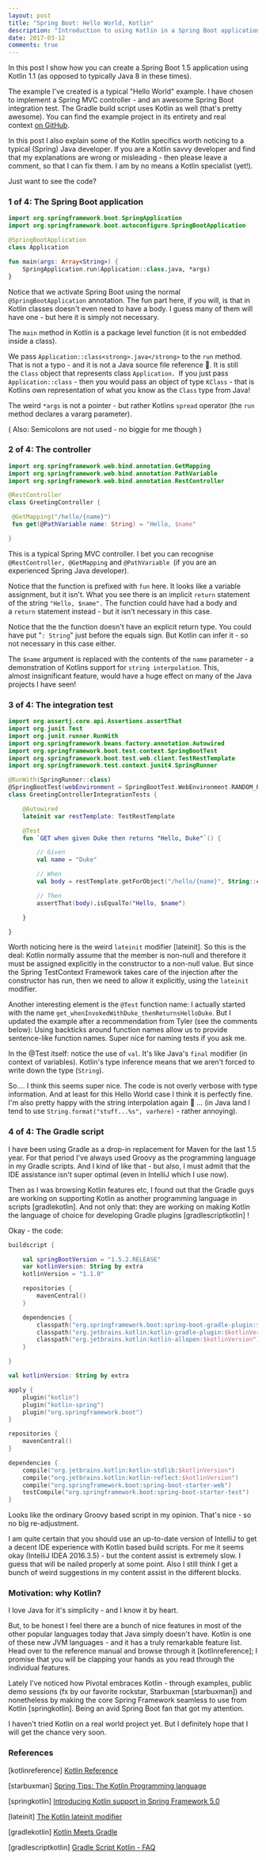 ```yaml
---
layout: post
title: "Spring Boot: Hello World, Kotlin"
description: "Introduction to using Kotlin in a Spring Boot application"
date: 2017-03-12
comments: true
---
```


In this post I show how you can create a Spring Boot 1.5 application using Kotlin 1.1 (as opposed to typically Java 8 in these times).

The example I've created is a typical "Hello World" example. I have chosen to implement a Spring MVC controller - and an awesome Spring Boot integration test. The Gradle build script uses Kotlin as well (that's pretty awesome). You can find the example project in its entirety and real context <a href="https://github.com/nickymoelholm/smallexamples/tree/master/springboot-kotlin-helloworld" target="_blank">on GitHub</a>.

In this post I also explain some of the Kotlin specifics worth noticing to a typical (Spring) Java developer. If you are a Kotlin savvy developer and find that my explanations are wrong or misleading - then please leave a comment, so that I can fix them. I am by no means a Kotlin specialist (yet!).

Just want to see the code?

### 1 of 4: The Spring Boot application

```kotlin
import org.springframework.boot.SpringApplication
import org.springframework.boot.autoconfigure.SpringBootApplication

@SpringBootApplication
class Application

fun main(args: Array<String>) {
    SpringApplication.run(Application::class.java, *args)
}
```

Notice that we activate Spring Boot using the normal `@SpringBootApplication` annotation. The fun part here, if you will, is that in Kotlin classes doesn't even need to have a body. I guess many of them will have one - but here it is simply not necessary.

The `main` method in Kotlin is a package level function (it is not embedded inside a class).

We pass `Application::class<strong>.java</strong>` to the `run` method. That is not a typo - and it is not a Java source file reference 🙂. It is still the `Class` object that represents class `Application. `If you just pass `Application::class` - then you would pass an object of type `KClass` - that is Kotlins own representation of what you know as the `Class` type from Java!

The weird `*args` is not a pointer - but rather Kotlins `spread` operator (the `run` method declares a vararg parameter).

( Also: Semicolons are not used - no biggie for me though )

### 2 of 4: The controller

```kotlin
import org.springframework.web.bind.annotation.GetMapping
import org.springframework.web.bind.annotation.PathVariable
import org.springframework.web.bind.annotation.RestController

@RestController
class GreetingController {

 @GetMapping("/hello/{name}")
 fun get(@PathVariable name: String) = "Hello, $name"

}
```

This is a typical Spring MVC controller. I bet you can recognise `@RestController, @GetMapping` and `@PathVariable `(if you are an experienced Spring Java developer).

Notice that the function is prefixed with `fun` here. It looks like a variable assignment, but it isn't. What you see there is an implicit `return` statement of the string `"Hello, $name".` The function could have had a body and a `return` statement instead - but it isn't necessary in this case.

Notice that the the function doesn't have an explicit return type. You could have put "`: String`" just before the equals sign. But Kotlin can infer it - so not necessary in this case either.

The `$name` argument is replaced with the contents of the `name` parameter - a demonstration of Kotlins support for `string interpolation`. This, almost insignificant feature, would have a huge effect on many of the Java projects I have seen!

### 3 of 4: The integration test

```kotlin
import org.assertj.core.api.Assertions.assertThat
import org.junit.Test
import org.junit.runner.RunWith
import org.springframework.beans.factory.annotation.Autowired
import org.springframework.boot.test.context.SpringBootTest
import org.springframework.boot.test.web.client.TestRestTemplate
import org.springframework.test.context.junit4.SpringRunner

@RunWith(SpringRunner::class)
@SpringBootTest(webEnvironment = SpringBootTest.WebEnvironment.RANDOM_PORT)
class GreetingControllerIntegrationTests {

    @Autowired
    lateinit var restTemplate: TestRestTemplate

    @Test
    fun `GET when given Duke then returns "Hello, Duke"`() {

        // Given
        val name = "Duke"

        // When
        val body = restTemplate.getForObject("/hello/{name}", String::class.java, name)

        // Then
        assertThat(body).isEqualTo("Hello, $name")

    }

}
```

Worth noticing here is the weird `lateinit` modifier [lateinit]. So this is the deal: Kotlin normally assume that the member is non-null and therefore it must be assigned explicitly in the constructor to a non-null value. But since the Spring TestContext Framework takes care of the injection after the constructor has run, then we need to allow it explicitly, using the `lateinit` modifier.

Another interesting element is the `@Test` function name: I actually started with the name `get_whenInvokedWithDuke_thenReturnsHelloDuke`. But I updated the example after a recommendation from Tyler (see the comments below): Using backticks around function names allow us to provide sentence-like function names. Super nice for naming tests if you ask me.

In the @Test itself: notice the use of `val`. It's like Java's `final` modifier (in context of variables). Kotlin's type inference means that we aren't forced to write down the type (`String`).

So.... I think this seems super nice. The code is not overly verbose with type information. And at least for this Hello World case I think it is perfectly fine. I'm also pretty happy with the string interpolation again 🙂 ... (in Java land I tend to use `String.format("stuff...%s", varhere)` - rather annoying).

### 4 of 4: The Gradle script
I have been using Gradle as a drop-in replacement for Maven for the last 1.5 year. For that period I've always used Groovy as the programming language in my Gradle scripts. And I kind of like that - but also, I must admit that the IDE assistance isn't super optimal (even in IntelliJ which I use now).

Then as I was browsing Kotlin features etc, I found out that the Gradle guys are working on supporting Kotlin as another programming language in scripts [gradlekotlin]. And not only that: they are working on making Kotlin the language of choice for developing Gradle plugins [gradlescriptkotlin] !

Okay - the code:

```kotlin
buildscript {

    val springBootVersion = "1.5.2.RELEASE"
    var kotlinVersion: String by extra
    kotlinVersion = "1.1.0"

    repositories {
        mavenCentral()
    }

    dependencies {
        classpath("org.springframework.boot:spring-boot-gradle-plugin:$springBootVersion")
        classpath("org.jetbrains.kotlin:kotlin-gradle-plugin:$kotlinVersion")
        classpath("org.jetbrains.kotlin:kotlin-allopen:$kotlinVersion")
    }

}

val kotlinVersion: String by extra

apply {
    plugin("kotlin")
    plugin("kotlin-spring")
    plugin("org.springframework.boot")
}

repositories {
    mavenCentral()
}

dependencies {
    compile("org.jetbrains.kotlin:kotlin-stdlib:$kotlinVersion")
    compile("org.jetbrains.kotlin:kotlin-reflect:$kotlinVersion")
    compile("org.springframework.boot:spring-boot-starter-web")
    testCompile("org.springframework.boot:spring-boot-starter-test")
}
```

Looks like the ordinary Groovy based script in my opinion. That's nice - so no big re-adjustment.

I am quite certain that you should use an up-to-date version of IntelliJ to get a decent IDE experience with Kotlin based build scripts. For me it seems okay (IntelliJ IDEA 2016.3.5) - but the content assist is extremely slow. I guess that will be nailed properly at some point. Also I still think I get a bunch of weird suggestions in my content assist in the different blocks.

### Motivation: why Kotlin?
I love Java for it's simplicity - and I know it by heart.

But, to be honest I feel there are a bunch of nice features in most of the other popular languages today that Java simply doesn't have. Kotlin is one of these new JVM languages - and it has a truly remarkable feature list. Head over to the reference manual and browse through it [kotlinreference]; I promise that you will be clapping your hands as you read through the individual features.

Lately I've noticed how Pivotal embraces Kotlin - through examples, public demo sessions (fx by our favorite rockstar, Starbuxman [starbuxman]) and nonetheless by making the core Spring Framework seamless to use from Kotlin [springkotlin]. Being an avid Spring Boot fan that got my attention.

I haven't tried Kotlin on a real world project yet. But I definitely hope that I will get the chance very soon.  

### References
[kotlinreference] [Kotlin Reference](https://kotlinlang.org/docs/reference/)

[starbuxman] [Spring Tips: The Kotlin Programming language](https://spring.io/blog/2016/10/19/spring-tips-the-kotlin-programming-language)

[springkotlin] [Introducing Kotlin support in Spring Framework 5.0](https://spring.io/blog/2017/01/04/introducing-kotlin-support-in-spring-framework-5-0)

[lateinit] [The Kotlin lateinit modifier](https://kotlinlang.org/docs/reference/properties.html#late-initialized-properties)

[gradlekotlin] [Kotlin Meets Gradle](https://blog.gradle.org/kotlin-meets-gradle)

[gradlescriptkotlin] [Gradle Script Kotlin - FAQ](https://github.com/gradle/gradle-script-kotlin/wiki/Frequently-Asked-Questions#in-what-language-should-i-develop-my-plugins)

 

 